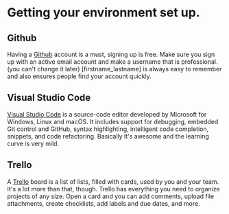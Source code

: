 # Getting your environment set up.

## Github
Having a [Github](https://github.com/) account is a must, signing up is free. Make sure you sign up with an active email account and make a username that is professional. (you can't change it later) [firstname_lastname] is always easy to remember and also ensures people find your account quickly. 

## Visual Studio Code
[Visual Studio Code](https://code.visualstudio.com/) is a source-code editor developed by Microsoft for Windows, Linux and macOS. It includes support for debugging, embedded Git control and GitHub, syntax highlighting, intelligent code completion, snippets, and code refactoring. Basically it's awesome and the learning curve is very mild. 


## Trello
A [Trello](https://trello.com/en-US/tour) board is a list of lists, filled with cards, used by you and your team. It's a lot more than that, though. Trello has everything you need to organize projects of any size. Open a card and you can add comments, upload file attachments, create checklists, add labels and due dates, and more.
